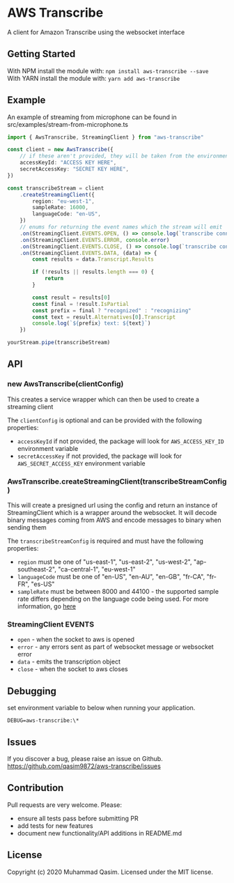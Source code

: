 # AWS Transcribe

A client for Amazon Transcribe using the websocket interface

## Getting Started

With NPM install the module with: `npm install aws-transcribe --save`  
With YARN install the module with: `yarn add aws-transcribe`

## Example

An example of streaming from microphone can be found in src/examples/stream-from-microphone.ts

```typescript
import { AwsTranscribe, StreamingClient } from "aws-transcribe"

const client = new AwsTranscribe({
    // if these aren't provided, they will be taken from the environment
    accessKeyId: "ACCESS KEY HERE",
    secretAccessKey: "SECRET KEY HERE",
})

const transcribeStream = client
    .createStreamingClient({
        region: "eu-west-1",
        sampleRate: 16000,
        languageCode: "en-US",
    })
    // enums for returning the event names which the stream will emit
    .on(StreamingClient.EVENTS.OPEN, () => console.log(`transcribe connection opened`))
    .on(StreamingClient.EVENTS.ERROR, console.error)
    .on(StreamingClient.EVENTS.CLOSE, () => console.log(`transcribe connection closed`))
    .on(StreamingClient.EVENTS.DATA, (data) => {
        const results = data.Transcript.Results

        if (!results || results.length === 0) {
            return
        }

        const result = results[0]
        const final = !result.IsPartial
        const prefix = final ? "recognized" : "recognizing"
        const text = result.Alternatives[0].Transcript
        console.log(`${prefix} text: ${text}`)
    })

yourStream.pipe(transcribeStream)
```

## API

### new AwsTranscribe(clientConfig)

This creates a service wrapper which can then be used to create a streaming client

The `clientConfig` is optional and can be provided with the following properties:

-   `accessKeyId` if not provided, the package will look for `AWS_ACCESS_KEY_ID` environment variable
-   `secretAccessKey` if not provided, the package will look for `AWS_SECRET_ACCESS_KEY` environment variable

### AwsTranscribe.createStreamingClient(transcribeStreamConfig)

This will create a presigned url using the config and return an instance of StreamingClient which is a wrapper around the websocket. It will decode binary messages coming from AWS and encode messages to binary when sending them

The `transcribeStreamConfig` is required and must have the following properties:

-   `region` must be one of "us-east-1", "us-east-2", "us-west-2", "ap-southeast-2", "ca-central-1", "eu-west-1"
-   `languageCode` must be one of "en-US", "en-AU", "en-GB", "fr-CA", "fr-FR", "es-US"
-   `sampleRate` must be between 8000 and 44100 - the supported sample rate differs depending on the language code being used. For more information, go [here](https://docs.aws.amazon.com/transcribe/latest/dg/streaming.html)

### StreamingClient EVENTS

-   `open` - when the socket to aws is opened
-   `error` - any errors sent as part of websocket message or websocket error
-   `data` - emits the transcription object
-   `close` - when the socket to aws closes

## Debugging

set environment variable to below when running your application.

```cli
DEBUG=aws-transcribe:\*
```

## Issues

If you discover a bug, please raise an issue on Github. https://github.com/qasim9872/aws-transcribe/issues

## Contribution

Pull requests are very welcome. Please:

-   ensure all tests pass before submitting PR
-   add tests for new features
-   document new functionality/API additions in README.md

## License

Copyright (c) 2020 Muhammad Qasim. Licensed under the MIT license.
